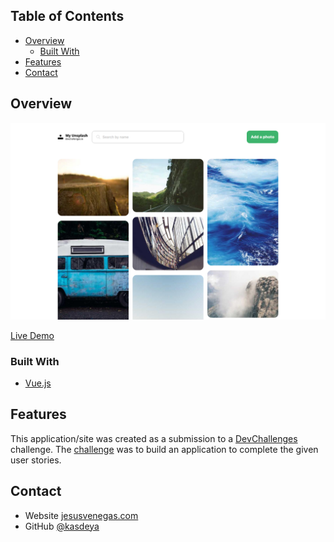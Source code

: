 ## Table of Contents

- [Overview](#overview)
  - [Built With](#built-with)
- [Features](#features)
- [Contact](#contact)

## Overview

![screenshot](./public/screenshot.png)

[Live Demo](https://my-unsplash-devchallenges.vercel.app/)

### Built With

- [Vue.js](https://vuejs.org/)

## Features

This application/site was created as a submission to a [DevChallenges](https://devchallenges.io/challenges) challenge. The [challenge](https://devchallenges.io/challenges/rYyhwJAxMfES5jNQ9YsP) was to build an application to complete the given user stories.

## Contact

- Website [jesusvenegas.com](https://jesusvenegas.com)
- GitHub [@kasdeya](https://github.com/kasdeya)
